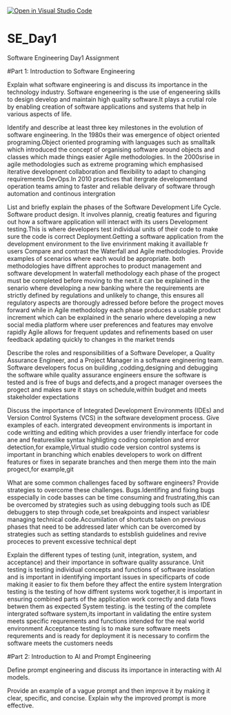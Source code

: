 [![Open in Visual Studio Code](https://classroom.github.com/assets/open-in-vscode-2e0aaae1b6195c2367325f4f02e2d04e9abb55f0b24a779b69b11b9e10269abc.svg)](https://classroom.github.com/online_ide?assignment_repo_id=15571935&assignment_repo_type=AssignmentRepo)
# SE_Day1
Software Engineering Day1 Assignment

#Part 1: Introduction to Software Engineering

Explain what software engineering is and discuss its importance in the technology industry.
Software engeneering is the use of engeneering skills to design develop and maintain high quality software.It plays a crutial role by enabling creation of software applications and systems that help in various aspects of life.

Identify and describe at least three key milestones in the evolution of software engineering.
In the 1980s their was emergence of object oriented programing.Object oriented programing with languages such as smalltalk which introduced the concept of organising software around objects and classes which made things easier
Agile methodologies. In the 2000srise in agile methodologies such as extreme programing which emphasised iterative developnent collaboration and flexibility to adapt to changing requirements
DevOps.In 2010 practices that itergrate developmentand operation teams aming to faster and reliable delivary of software through automation and continous intergration


List and briefly explain the phases of the Software Development Life Cycle.
Software product design. It involves plannig, creatig features and figuring out how a software application will interact with its users
Development testing.This is where developers test individual units of their code to make sure the code is correct
Deployment.Getting a software application from the development environment to the live envirinment making it availlable fr users
Compare and contrast the Waterfall and Agile methodologies. Provide examples of scenarios where each would be appropriate.
both methodologies have diffrent approches to product management and software development
In waterfall methodology each phase of the progect must be completed before moving to the next.it can be explained in the senario where developing a new banking where the requirements are strictly defined by regulations and unlikely to change, this ensures all regulatory aspects are thorougly adressed before before the progect moves forward while in Agile methodology each phase produces a usable product increment which can be explained in the senario where developing a new social media platform where user preferences and features may envolve rapidly Agile allows for frequent updates and refinements based on user feedback apdating quickly to changes in the market trends

Describe the roles and responsibilities of a Software Developer, a Quality Assurance Engineer, and a Project Manager in a software engineering team.
Software developers focus on building ,codding,designing and debugging the software while quality assurance engineers ensure the software is tested and is free of bugs and defects,and a progect manager oversees the progect and makes sure it stays on schedule,within budget and meets stakeholder expectations

Discuss the importance of Integrated Development Environments (IDEs) and Version Control Systems (VCS) in the software development process. Give examples of each.
intergrated deveopment environments is important in code writting and editing which provides a user friendly interface  for code ane and featureslike syntax highligting coding completion and error detection,for example,Virtual studio code
version control systems is important in branching which enables developers to work on diffrent features or fixes  in separate branches and then merge them into the main progect,for example,git

What are some common challenges faced by software engineers? Provide strategies to overcome these challenges.
Bugs.Identifing and fixing bugs esspecially in code basses can be time consuming and frustrating,this can be overcomed by strategies such as using debugging tools such as IDE debuggers to step through code,set breakpoints and inspect variablesr
managing technical code.Accumilation of shortcuts taken on previous phases that need to  be addressed later which can be overcomed by strategies such as setting standards to estsblish guidelines and revive proceces to prevent excessive technical dept

Explain the different types of testing (unit, integration, system, and acceptance) and their importance in software quality assurance.
Unit testing is testing individual concepts and functions of software insolation and is important in identifying important issues in specificparts of code making it easier to fix them before they affect the entire system
Intergration testing is the testing of how diffrent systems work together,it is important in ensuring combined parts of the application work correctly and data flows betwen them as expected
System testing. is the testing of the complete intergrated software system,its important in validating the entire system meets specific requrements and functions intended for the real world environment
Acceptance testing is to make sure software meets requrements and is ready for deployment it is necessary to confirm the software meets the customers needs

#Part 2: Introduction to AI and Prompt Engineering


Define prompt engineering and discuss its importance in interacting with AI models.


Provide an example of a vague prompt and then improve it by making it clear, specific, and concise. Explain why the improved prompt is more effective.


